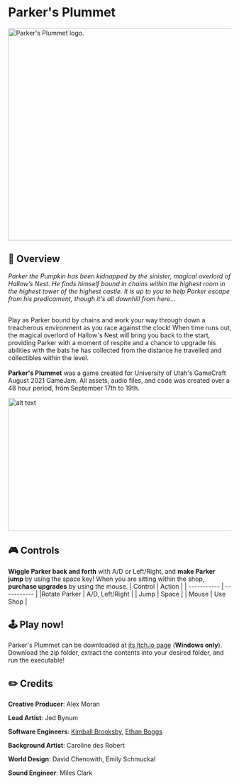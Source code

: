 # Parker's Plummet
<div align = "left-align"><img src="https://user-images.githubusercontent.com/32210765/134241353-94d24d34-5c98-4822-bc77-c2bd9682fa32.png" alt="Parker's Plummet logo." width="1280" height="478">
  
## 🎃 Overview

*Parker the Pumpkin has been kidnapped by the sinister, magical overlord of Hallow’s Nest. He finds himself bound in chains within the highest room in the highest tower of the highest castle. It is up to you to help Parker escape from his predicament, though it's all downhill from here...* <br /> <br />
  
Play as Parker bound by chains and work your way through down a treacherous environment as you race against the clock! When time runs out, the magical overlord of Hallow's Nest will bring you back to the start, providing Parker with a moment of respite and a chance to upgrade his abilities with the bats he has collected from the distance he travelled and collectibles within the level. <br /> <br />
**Parker's Plummet** was a game created for University of Utah's GameCraft August 2021 GameJam. All assets, audio files, and code was created over a 48 hour period, from September 17th to 19th.
  
<div align = "left-align"><img src="https://user-images.githubusercontent.com/32210765/134237071-19171825-e8d6-4c22-b475-929bcda541e3.gif" alt="alt text" width="533" height="300">

## 🎮 Controls
**Wiggle Parker back and forth** with A/D or Left/Right, and **make Parker jump** by using the space key! When you are sitting within the shop, **purchase upgrades** by using the mouse.
| Control     | Action      |
| ----------- | ----------- |
|Rotate Parker    | A/D, Left/Right      |
| Jump   | Space        |
| Mouse   | Use Shop        |
## 🕹️ Play now!
Parker's Plummet can be downloaded at [its itch.io page](https://oxbow11.itch.io/parkers-plummet) (**Windows only**). Download the zip folder, extract the contents into your desired folder, and run the executable!
  
## ✏️ Credits
**Creative Producer**: Alex Moran

**Lead Artist**: Jed Bynum

**Software Engineers**: [Kimball Brooksby](https://github.com/TheIronFortress), [Ethan Boggs](https://github.com/ethanbeez)

**Background Artist**: Caroline des Robert

**World Design**: David Chenowith, Emily Schmuckal 

**Sound Engineer**: Miles Clark
